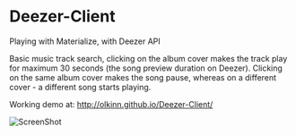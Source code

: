 # Deezer-Client
Playing with Materialize, with Deezer API

Basic music track search, clicking on the album cover makes the track play for maximum 30 seconds (the song preview duration on Deezer).
Clicking on the same album cover makes the song pause, whereas on a different cover - a different song starts playing.

Working demo at: http://olkinn.github.io/Deezer-Client/

![ScreenShot](https://raw.github.com/olkinn/Deezer-Client/master/Deezer.png)
